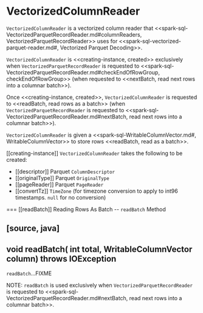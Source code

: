 # VectorizedColumnReader

`VectorizedColumnReader` is a vectorized column reader that <<spark-sql-VectorizedParquetRecordReader.md#columnReaders, VectorizedParquetRecordReader>> uses for <<spark-sql-vectorized-parquet-reader.md#, Vectorized Parquet Decoding>>.

`VectorizedColumnReader` is <<creating-instance, created>> exclusively when `VectorizedParquetRecordReader` is requested to <<spark-sql-VectorizedParquetRecordReader.md#checkEndOfRowGroup, checkEndOfRowGroup>> (when requested to <<nextBatch, read next rows into a columnar batch>>).

Once <<creating-instance, created>>, `VectorizedColumnReader` is requested to <<readBatch, read rows as a batch>> (when `VectorizedParquetRecordReader` is requested to <<spark-sql-VectorizedParquetRecordReader.md#nextBatch, read next rows into a columnar batch>>).

`VectorizedColumnReader` is given a <<spark-sql-WritableColumnVector.md#, WritableColumnVector>> to store rows  <<readBatch, read as a batch>>.

[[creating-instance]]
`VectorizedColumnReader` takes the following to be created:

* [[descriptor]] Parquet `ColumnDescriptor`
* [[originalType]] Parquet `OriginalType`
* [[pageReader]] Parquet `PageReader`
* [[convertTz]] `TimeZone` (for timezone conversion to apply to int96 timestamps. `null` for no conversion)

=== [[readBatch]] Reading Rows As Batch -- `readBatch` Method

[source, java]
----
void readBatch(
  int total,
  WritableColumnVector column) throws IOException
----

`readBatch`...FIXME

NOTE: `readBatch` is used exclusively when `VectorizedParquetRecordReader` is requested to <<spark-sql-VectorizedParquetRecordReader.md#nextBatch, read next rows into a columnar batch>>.
